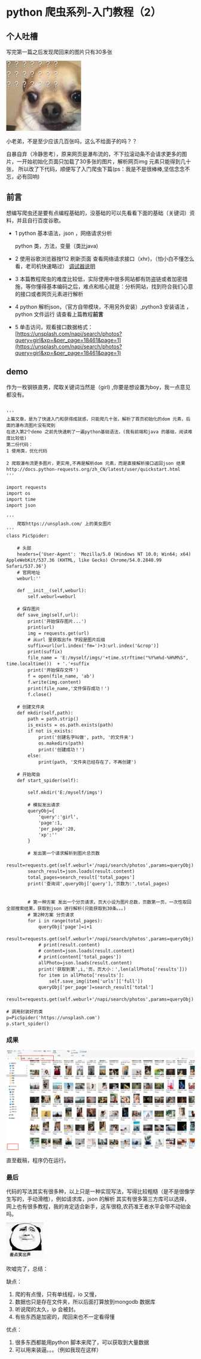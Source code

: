 # python 爬虫系列-入门教程（2）

## 个人吐槽

写完第一篇之后发现爬回来的图片只有30多张

![Image text](https://github.com/5201314999/jrNote/blob/master/docs/.vuepress/public/docs/py_3.jpg?raw=true)

小老弟，不是至少应该几百张吗，这么不给面子的吗？？

自暴自弃（冷静思考），原来网页是瀑布流的，不下拉滚动条不会请求更多的图片，一开始初始化页面只加载了30多张的图片，解析网页img 元素只能得到几十张，
所以改了下代码，顺便写了入门爬虫下篇(ps：我是不是很棒棒,坚信念念不忘，必有回响)

## 前言

想编写爬虫还是要有点编程基础的，没基础的可以先看看下面的基础（关键词）资料，并且自行百度谷歌。

* 1 python 基本语法，json ，网络请求分析

    python 类，方法，变量（类比java)

* 2 使用谷歌浏览器按f12 刷新页面 查看网络请求接口（xhr)，（怕小白不懂怎么看，老司机快速略过）
[调试器说明](https://www.cnblogs.com/yuanchaoyong/p/6172034.html)

* 3 本篇教程爬虫的难度比较低，实际使用中很多网站都有防盗链或者加密措施，等你懂得基本编码之后，难点和核心就是：分析网站，找到符合我们心意的接口或者网页元素进行解析

* 4 python 解析json，（官方自带模块，不用另外安装）,python3 安装语法 ，python 文件运行 请查看上篇教程**前言**

* 5 单击访问，观看接口数据格式：[https://unsplash.com/napi/search/photos?query=girl&xp=&per_page=18461&page=1](https://unsplash.com/napi/search/photos?query=girl&xp=&per_page=18461&page=1)


## demo

作为一枚钢铁直男，爬取关键词当然是（girl) ,你要是想设置为boy，我一点意见都没有。
```

'''
上篇文章，是为了快速入门和获得成就感，只能爬几十张，解析了首页初始化的dom 元素，后面的瀑布流图片没有爬到
在进入第2个demo 之前先快速刷了一遍python基础语法，(我有前端和java 的基础，阅读难度比较低)
第二份代码：
1 使用类，优化代码

2 爬取瀑布流更多图片，更实用,不再是解析dom 元素，而是直接解析接口返回json 结果
http://docs.python-requests.org/zh_CN/latest/user/quickstart.html
'''

import requests
import os
import time
import json

'''
    爬取https://unsplash.com/ 上的美女图片
'''
class PicSpider:

    # 头部
    headers={'User-Agent': 'Mozilla/5.0 (Windows NT 10.0; Win64; x64) AppleWebKit/537.36 (KHTML, like Gecko) Chrome/54.0.2840.99 Safari/537.36'}  
    # 官网地址
    weburl:''

    def __init__(self,weburl):
        self.weburl=weburl

    # 保存图片
    def save_img(self,url): 
        print('开始保存图片...')
        print(url)
        img = requests.get(url)
        # 从url 里获取出fm 字段是图片后缀
        suffix=url[url.index('fm=')+3:url.index('&crop')]
        print(suffix)
        file_name = 'E:/myself/imgs/'+time.strftime("%Y%m%d-%H%M%S", time.localtime())  + '.'+suffix
        print('开始保存文件')
        f = open(file_name, 'ab')
        f.write(img.content)
        print(file_name,'文件保存成功！')
        f.close()

    # 创建文件夹 
    def mkdir(self,path): 
        path = path.strip()
        is_exists = os.path.exists(path)
        if not is_exists:
            print('创建名字叫做', path, '的文件夹')
            os.makedirs(path)
            print('创建成功！')
        else:
            print(path, '文件夹已经存在了，不再创建')
        
    # 开始爬虫
    def start_spider(self):

        self.mkdir('E:/myself/imgs')

        # 模拟发出请求
        queryObj={
            'query':'girl',
            'page':1,
            'per_page':20,
            'xp':''
        }

        # 发出第一个请求解析到图片总页数
        result=requests.get(self.weburl+'/napi/search/photos',params=queryObj)
        search_result=json.loads(result.content)
        total_pages=search_result['total_pages']
        print('查询词',queryObj['query'],'页数为:',total_pages)
        
        
        # 第一种方案 发出一个分页请求，页大小设为图片总数，页数第一页，一次性取回全部搜索结果，获取到json 进行解析(只能获取到30条。。。)
        # 第2种方案 分页请求
        for i in range(total_pages):
            queryObj['page']=i+1
            result=requests.get(self.weburl+'/napi/search/photos',params=queryObj)
            # print(result.content)
            # content=json.loads(result.content)
            # print(content['total_pages'])
            allPhoto=json.loads(result.content)
            print('获取到第',i,'页，页大小：',len(allPhoto['results']))
            for item in allPhoto['results']:
                self.save_img(item['urls']['full'])
            queryObj['per_page']=search_result['total']
            result=requests.get(self.weburl+'/napi/search/photos',params=queryObj)
       
# 调用封装好的类
p=PicSpider('https://unsplash.com')
p.start_spider()

```

### 成果

![Image text](https://github.com/5201314999/jrNote/blob/master/docs/.vuepress/public/docs/py_3.png?raw=true)

直至截稿，程序仍在运行。

### 最后

代码的写法其实有很多种，以上只是一种实现写法，写得比较粗糙（是不是很像学生写的，手动滑稽），例如请求库，json 的解析 其实有很多第三方库可以选择，网上也有很多教程，我的肯定适合新手，这车很稳,农药准王者水平会带不动铂金吗。

![Image text](https://github.com/5201314999/jrNote/blob/master/docs/.vuepress/public/docs/py_4.gif?raw=true)

吹嘘完了，总结：

缺点：
1. 爬的有点慢，只有单线程，io 又慢，
2. 数据也只是存在文件夹，所以后面打算放到mongodb 数据库
3. 听说爬的太久，ip 会被封。
4. 有些东西是加密的，爬回来也不一定看得懂

优点：
1. 很多东西都能用python 脚本来爬了，可以获取到大量数据
2. 可以用来装逼。。。（例如我现在这样）



    







